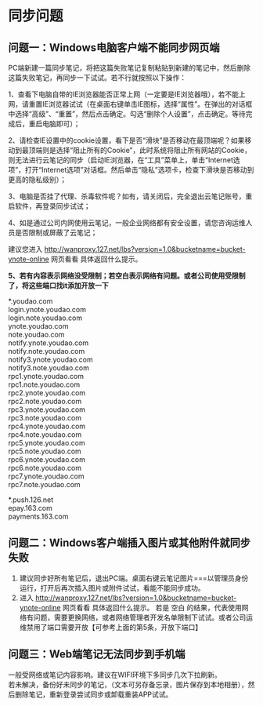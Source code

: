 # 同步问题

## 问题一：**Windows电脑客户端不能同步网页端**

PC端新建一篇同步笔记，将把这篇失败笔记复制粘贴到新建的笔记中，然后删除这篇失败笔记，再同步一下试试。若不行就按照以下操作：  
  
1、查看下电脑自带的IE浏览器能否正常上网（一定要是IE浏览器哦），若不能上网，请重置IE浏览器试试（在桌面右键单击IE图标，选择“属性”。在弹出的对话框中选择“高级”、“重置”，然后点击确定。勾选“删除个人设置”，点击确定。等待完成后，重启电脑即可）；

2、请检查IE设置中的cookie设置，看下是否“滑块”是否移动在最顶端呢？如果移动到最顶端则是选择“阻止所有的Cookie”，此时系统将阻止所有网站的Cookie，则无法进行云笔记的同步（启动IE浏览器，在“工具”菜单上，单击“Internet选项”，打开“Internet选项”对话框。然后单击“隐私”选项卡，检查下滑块是否移动到更高的隐私级别）；

3、电脑是否挂了代理、杀毒软件呢？如有，请关闭后，完全退出云笔记账号，重启软件，再登录同步试试；

4、如是通过公司内网使用云笔记，一般企业网络都有安全设置，请您咨询运维人员是否限制或屏蔽了云笔记；

建议您进入 http://wanproxy.127.net/lbs?version=1.0&bucketname=bucket-ynote-online 网页看看 具体返回什么提示。

**5、若有内容表示网络没受限制；若空白表示网络有问题。或者公司使用受限制了，将这些端口找it添加开放一下**

\*.youdao.com  
login.ynote.youdao.com  
login.note.youdao.com  
ynote.youdao.com  
note.youdao.com  
notify.ynote.youdao.com  
notify.note.youdao.com  
notify3.ynote.youdao.com  
notify3.note.youdao.com  
rpc1.ynote.youdao.com  
rpc1.note.youdao.com  
rpc2.ynote.youdao.com  
rpc2.note.youdao.com  
rpc3.ynote.youdao.com  
rpc3.note.youdao.com  
rpc4.ynote.youdao.com  
rpc4.note.youdao.com  
rpc5.ynote.youdao.com  
rpc5.note.youdao.com  
rpc6.ynote.youdao.com  
rpc6.note.youdao.com  
rpc7.ynote.youdao.com  
rpc7.note.youdao.com

 \*.push.126.net  
epay.163.com  
payments.163.com

## **问题二：Windows客户端插入图片或其他附件就同步失败**

1. 建议同步好所有笔记后，退出PC端。桌面右键云笔记图片===以管理员身份运行，打开后再次插入图片或附件试试，看能不能同步成功。
2. 进入 http://wanproxy.127.net/lbs?version=1.0&bucketname=bucket-ynote-online 网页看看 具体返回什么提示。 若是 空白 的结果，代表使用网络有问题，需要更换网络，或者网络管理者开发名单限制下试试。或者公司运维禁用了端口需要开放【可参考上面的第5条，开放下端口】

## **问题三：Web端笔记无法同步到手机端**

一般受网络或笔记内容影响。建议在WIFI环境下多同步几次下拉刷新。  
若未解决，备份好未同步的笔记，（文本可另存备忘录，图片保存到本地相册），然后删除笔记，重新登录尝试同步或卸载重装APP试试。



